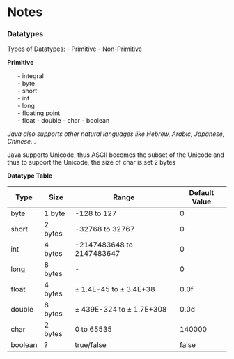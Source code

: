 # Notes

### Datatypes

Types of Datatypes:
	- Primitive
	- Non-Primitive

**Primitive** 
	<ul>
	- integral <br>
		- byte <br>
		- short <br>
		- int <br>
		- long <br>
	- floating point <br>
		- float
		- double
	- char
	- boolean
	</ul>

*Java also supports other natural languages like Hebrew, Arabic, Japanese, Chinese...*

Java supports Unicode, thus ASCII becomes the subset of the Unicode and thus to support the Unicode, the size of char is set 2 bytes

**Datatype Table**

| Type | Size | Range | Default Value |
| ---- | ---- | ----- | ------------ |
| byte | 1 byte | -128 to 127 | 0 |
| short | 2 bytes | -32768 to 32767 | 0 |
| int | 4 bytes | -2147483648 to 2147483647 | 0 |
| long | 8 bytes | - | 0 |
| float | 4 bytes | ± 1.4E-45 to ± 3.4E+38 | 0.0f |
| double | 8 bytes | ± 439E-324 to ± 1.7E+308 | 0.0d |
| char | 2 bytes | 0 to 65535 | 140000 |
| boolean | ? | true/false | false | 
